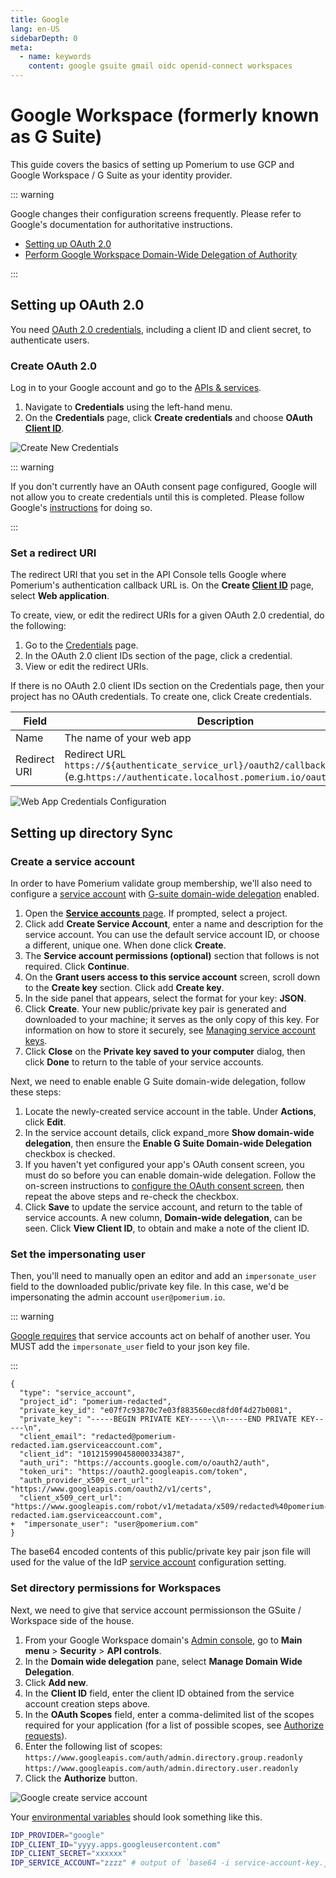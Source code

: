 ```yaml
---
title: Google
lang: en-US
sidebarDepth: 0
meta:
  - name: keywords
    content: google gsuite gmail oidc openid-connect workspaces
---
```


# Google Workspace (formerly known as G Suite)

This guide covers the basics of setting up Pomerium to use GCP and Google Workspace / G Suite as your identity provider.

::: warning

Google changes their configuration screens frequently. Please refer to Google's documentation for authoritative instructions.

- [Setting up OAuth 2.0](https://developers.google.com/identity/protocols/oauth2/openid-connect)
- [Perform Google Workspace Domain-Wide Delegation of Authority](https://developers.google.com/admin-sdk/directory/v1/guides/delegation)

:::

## Setting up OAuth 2.0

You need [OAuth 2.0 credentials](https://developers.google.com/identity/protocols/oauth2/openid-connect), including a client ID and client secret, to authenticate users.

### Create OAuth 2.0

Log in to your Google account and go to the [APIs & services](https://console.developers.google.com/projectselector/apis/credentials).

1. Navigate to **Credentials** using the left-hand menu.
2. On the **Credentials** page, click **Create credentials** and choose **OAuth [Client ID]**.

![Create New Credentials](./img/google/google-credentials.png)

::: warning

If you don't currently have an OAuth consent page configured, Google will not allow you to create credentials until this is completed. Please follow Google's [instructions](https://developers.google.com/identity/protocols/oauth2/openid-connect#consentpageexperience) for doing so.

:::

### Set a redirect URI

The redirect URI that you set in the API Console tells Google where Pomerium's authentication callback URL is. On the **Create [Client ID]** page, select **Web application**.

To create, view, or edit the redirect URIs for a given OAuth 2.0 credential, do the following:

1. Go to the [Credentials](https://console.developers.google.com/apis/credentials) page.
2. In the OAuth 2.0 client IDs section of the page, click a credential.
3. View or edit the redirect URIs.

If there is no OAuth 2.0 client IDs section on the Credentials page, then your project has no OAuth credentials. To create one, click Create credentials.

Field        | Description
------------ | ------------------------------------------------------------------------
Name         | The name of your web app
Redirect URI | Redirect URL `https://${authenticate_service_url}/oauth2/callback` (e.g.`https://authenticate.localhost.pomerium.io/oauth2/callback`)

![Web App Credentials Configuration](./img/google/google-create-client-id-config.png)

## Setting up directory Sync

### Create a service account

In order to have Pomerium validate group membership, we'll also need to configure a [service account](https://console.cloud.google.com/iam-admin/serviceaccounts) with [G-suite domain-wide delegation](https://developers.google.com/admin-sdk/directory/v1/guides/delegation) enabled.

1. Open the [**Service accounts** page](https://console.developers.google.com/iam-admin/serviceaccounts). If prompted, select a project.
2. Click add **Create Service Account**, enter a name and description for the service account. You can use the default service account ID, or choose a different, unique one. When done click **Create**.
3. The **Service account permissions (optional)** section that follows is not required. Click **Continue**.
4. On the **Grant users access to this service account** screen, scroll down to the **Create key** section. Click add **Create key**.
5. In the side panel that appears, select the format for your key: **JSON**.
6. Click **Create**. Your new public/private key pair is generated and downloaded to your machine; it serves as the only copy of this key. For information on how to store it securely, see [Managing service account keys](https://cloud.google.com/iam/docs/understanding-service-accounts#managing_service_account_keys).
7. Click **Close** on the **Private key saved to your computer** dialog, then click **Done** to return to the table of your service accounts.

Next, we need to enable enable G Suite domain-wide delegation, follow these steps:

1. Locate the newly-created service account in the table. Under **Actions**, click **Edit**.
2. In the service account details, click expand_more **Show domain-wide delegation**, then ensure the **Enable G Suite Domain-wide Delegation** checkbox is checked.
3. If you haven't yet configured your app's OAuth consent screen, you must do so before you can enable domain-wide delegation. Follow the on-screen instructions to [configure the OAuth consent screen](https://support.google.com/cloud/answer/10311615?hl=en&ref_topic=3473162#), then repeat the above steps and re-check the checkbox.
4. Click **Save** to update the service account, and return to the table of service accounts. A new column, **Domain-wide delegation**, can be seen. Click **View Client ID**, to obtain and make a note of the client ID.

### Set the impersonating user


Then, you'll need to manually open an editor and add an `impersonate_user` field to the downloaded public/private key file. In this case, we'd be impersonating the admin account `user@pomerium.io`.

::: warning

[Google requires](https://stackoverflow.com/questions/48585700/is-it-possible-to-call-apis-from-service-account-without-acting-on-behalf-of-a-u/48601364#48601364) that service accounts act on behalf of another user. You MUST add the `impersonate_user` field to your json key file.

:::

```git
{
  "type": "service_account",
  "project_id": "pomerium-redacted",
  "private_key_id": "e07f7c93870c7e03f883560ecd8fd0f4d27b0081",
  "private_key": "-----BEGIN PRIVATE KEY-----\\n-----END PRIVATE KEY-----\n",
  "client_email": "redacted@pomerium-redacted.iam.gserviceaccount.com",
  "client_id": "101215990458000334387",
  "auth_uri": "https://accounts.google.com/o/oauth2/auth",
  "token_uri": "https://oauth2.googleapis.com/token",
  "auth_provider_x509_cert_url": "https://www.googleapis.com/oauth2/v1/certs",
  "client_x509_cert_url": "https://www.googleapis.com/robot/v1/metadata/x509/redacted%40pomerium-redacted.iam.gserviceaccount.com",
+  "impersonate_user": "user@pomerium.com"
}
```

The base64 encoded contents of this public/private key pair json file will used for the value of the IdP [service account] configuration setting.

### Set directory permissions for Workspaces

Next, we need to give that service account permissionson the GSuite / Workspace side of the house.

1. From your Google Workspace domain's [Admin console](http://admin.google.com/), go to **Main menu** > **Security** > **API controls**.
2. In the **Domain wide delegation** pane, select **Manage Domain Wide Delegation**.
3. Click **Add new**.
4. In the **Client ID** field, enter the client ID obtained from the service account creation steps above.
5. In the **OAuth Scopes** field, enter a comma-delimited list of the scopes required for your application (for a list of possible scopes, see [Authorize requests](https://developers.google.com/admin-sdk/directory/v1/guides/authorizing)).
6. Enter the following list of scopes: `https://www.googleapis.com/auth/admin.directory.group.readonly` `https://www.googleapis.com/auth/admin.directory.user.readonly`
7. Click the **Authorize** button.

![Google create service account](./img/google/google-gsuite-add-scopes.png)

Your [environmental variables] should look something like this.

```bash
IDP_PROVIDER="google"
IDP_CLIENT_ID="yyyy.apps.googleusercontent.com"
IDP_CLIENT_SECRET="xxxxxx"
IDP_SERVICE_ACCOUNT="zzzz" # output of `base64 -i service-account-key.json`
```

[client id]: ../../reference/readme.md#identity-provider-client-id
[client secret]: ../../reference/readme.md#identity-provider-client-secret
[environmental variables]: https://en.wikipedia.org/wiki/Environment_variable
[oauth2]: https://oauth.net/2/
[openid connect]: https://en.wikipedia.org/wiki/OpenID_Connect
[service account]: ../../reference/readme.md#identity-provider-service-account
